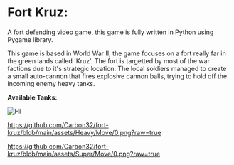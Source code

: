 # **Fort Kruz**: 

A fort defending video game, this game is fully written in Python using Pygame library.

This game is based in World War II, the game focuses on a fort really far in the green lands called 'Kruz'. The fort is targetted by most of the war factions due to it's strategic location. The local soldiers managed to create a small auto-cannon that fires explosive cannon balls, trying to hold off the incoming enemy heavy tanks.


**Available Tanks:**

![Hi](https://github.com/Carbon32/fort-kruz/blob/main/assets/Tank/Move/0.png?raw=true)

https://github.com/Carbon32/fort-kruz/blob/main/assets/Heavy/Move/0.png?raw=true

https://github.com/Carbon32/fort-kruz/blob/main/assets/Super/Move/0.png?raw=true